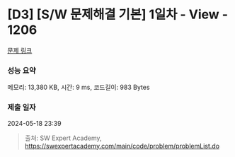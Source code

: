 # [D3] [S/W 문제해결 기본] 1일차 - View - 1206 

[문제 링크](https://swexpertacademy.com/main/code/problem/problemDetail.do?contestProbId=AV134DPqAA8CFAYh) 

### 성능 요약

메모리: 13,380 KB, 시간: 9 ms, 코드길이: 983 Bytes

### 제출 일자

2024-05-18 23:39



> 출처: SW Expert Academy, https://swexpertacademy.com/main/code/problem/problemList.do